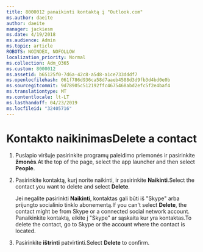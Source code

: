 ```yaml
---
title: 8000012 panaikinti kontaktą į "Outlook.com"
ms.author: daeite
author: daeite
manager: jackiesm
ms.date: 4/19/2018
ms.audience: Admin
ms.topic: article
ROBOTS: NOINDEX, NOFOLLOW
localization_priority: Normal
ms.collection: Adm_O365
ms.custom: 8000012
ms.assetid: b65125f0-7d6a-42c8-a5d8-a1ce733dddf7
ms.openlocfilehash: 061f786d936ca58d7aaeb4588d3d9fb3d4bd0e0b
ms.sourcegitcommit: 9d78905c512192ffc4675468abd2efc5f2e4baf4
ms.translationtype: MT
ms.contentlocale: lt-LT
ms.lasthandoff: 04/23/2019
ms.locfileid: "32405716"
---
```

# <a name="delete-a-contact"></a><span data-ttu-id="be85f-102">Kontakto naikinimas</span><span class="sxs-lookup"><span data-stu-id="be85f-102">Delete a contact</span></span>

1. <span data-ttu-id="be85f-103">Puslapio viršuje pasirinkite programų paleidimo priemonės ir pasirinkite **žmonės**.</span><span class="sxs-lookup"><span data-stu-id="be85f-103">At the top of the page, select the app launcher  and then select **People**.</span></span> 
    
2. <span data-ttu-id="be85f-104">Pasirinkite kontaktą, kurį norite naikinti, ir pasirinkite **Naikinti**.</span><span class="sxs-lookup"><span data-stu-id="be85f-104">Select the contact you want to delete and select **Delete**.</span></span>
    
    <span data-ttu-id="be85f-105">Jei negalite pasirinkti **Naikinti**, kontaktas gali būti iš "Skype" arba prijungto socialinio tinklo abonementą.</span><span class="sxs-lookup"><span data-stu-id="be85f-105">If you can't select **Delete**, the contact might be from Skype or a connected social network account.</span></span> <span data-ttu-id="be85f-106">Panaikinkite kontaktą, eikite į "Skype" ar sąskaita kur yra kontaktas.</span><span class="sxs-lookup"><span data-stu-id="be85f-106">To delete the contact, go to Skype or the account where the contact is located.</span></span>
    
3. <span data-ttu-id="be85f-107">Pasirinkite **ištrinti** patvirtinti.</span><span class="sxs-lookup"><span data-stu-id="be85f-107">Select **Delete** to confirm.</span></span> 
    

